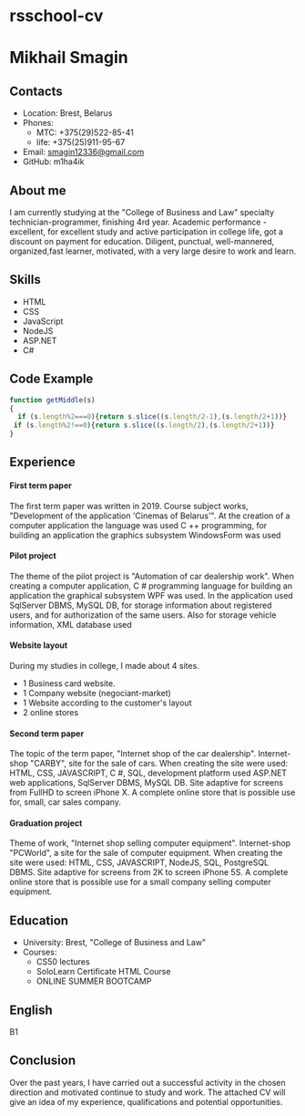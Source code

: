 # rsschool-cv

# Mikhail Smagin

## Contacts

* Location: Brest, Belarus
* Phones:
    * МТС: +375(29)522-85-41
    * life: +375(25)911-95-67
* Email: smagin12336@gmail.com
* GitHub: m1ha4ik

## About me

I am currently studying at the "College of Business and Law" specialty technician-programmer, finishing 4rd year.
Academic performance - excellent, for excellent study and active participation in college life, got a discount on payment for
education.
Diligent, punctual, well-mannered, organized,fast learner, motivated, with a very large desire to work and learn.

## Skills

* HTML
* CSS
* JavaScript
* NodeJS
* ASP.NET
* C#

## Code Example

```javascript
function getMiddle(s)
{
  if (s.length%2===0){return s.slice((s.length/2-1),(s.length/2+1))}
 if (s.length%2!==0){return s.slice((s.length/2),(s.length/2+1))}
}
```

## Experience

#### First term paper

The first term paper was written in 2019. Course subject
works, "Development of the application 'Cinemas of Belarus'". At
the creation of a computer application the language was used
C ++ programming, for building an application
the graphics subsystem WindowsForm was used

#### Pilot project

The theme of the pilot project is "Automation of car dealership work".
When creating a computer application,
C # programming language for building an application
the graphical subsystem WPF was used. In the application
used SqlServer DBMS, MySQL DB, for storage
information about registered users, and for
authorization of the same users. Also for storage
vehicle information, XML database used



#### Website layout

During my studies in college, I made about 4 sites.
* 1 Business card website.
* 1 Company website (negociant-market)
* 1 Website according to the customer's layout
* 2 online stores



#### Second term paper

The topic of the term paper, "Internet shop of the car dealership".
Internet-shop "CARBY", site for the sale of cars.
When creating the site were used: HTML, CSS,
JAVASCRIPT, C #, SQL, development platform used
ASP.NET web applications, SqlServer DBMS, MySQL DB. Site
adaptive for screens from FullHD to screen
iPhone X. A complete online store that is possible
use for, small, car sales company.


#### Graduation project

Theme of work, "Internet shop selling computer equipment".
Internet-shop "PCWorld", a site for the sale of computer equipment.
When creating the site were used: HTML, CSS,
JAVASCRIPT, NodeJS, SQL, PostgreSQL DBMS. Site
adaptive for screens from 2K to screen
iPhone 5S. A complete online store that is possible
use for a small company selling computer equipment.


## Education

* University: Brest, "College of Business and Law"
* Courses:
    * CS50 lectures
    * SoloLearn Certificate HTML Course
    * ONLINE SUMMER BOOTCAMP

## English

B1

## Conclusion

Over the past years, I have carried out a successful
activity in the chosen direction and motivated
continue to study and work. The attached CV will give
an idea of ​​my experience, qualifications and potential
opportunities.